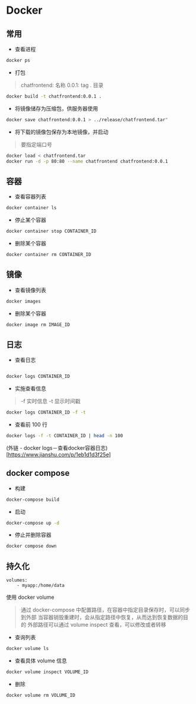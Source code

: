 # Docker

## 常用

- 查看进程


```sh
docker ps 

```

- 打包

> chatfrontend: 名称
> 0.0.1: tag
> . 目录

```sh
docker build -t chatfrontend:0.0.1 .

```

- 将镜像储存为压缩包，供服务器使用

```sh
docker save chatfrontend:0.0.1 > ../release/chatfrontend.tar"
```

- 将下载的镜像包保存为本地镜像，并启动

> 要指定端口号

```sh
docker load < chatfrontend.tar
docker run -d -p 80:80 --name chatfrontend chatfrontend:0.0.1
```

## 容器

- 查看容器列表

```sh
docker container ls

```

- 停止某个容器

```sh
docker container stop CONTAINER_ID
```

- 删除某个容器

```sh
docker container rm CONTAINER_ID
```

## 镜像

- 查看镜像列表

```sh
docker images

```

- 删除某个容器

```sh
docker image rm IMAGE_ID
```

## 日志

- 查看日志

```sh

docker logs CONTAINER_ID

```

- 实施查看信息

> -f 实时信息
> -t 显示时间戳

```sh 
docker logs CONTAINER_ID -f -t

```

- 查看前 100 行

```sh
docker logs -f -t CONTAINER_ID | head -n 100
```

(外链 - docker logs－查看docker容器日志)[https://www.jianshu.com/p/1eb1d1d3f25e]

## docker compose

- 构建

```sh
docker-compose build 
```

- 启动

```sh
docker-compose up -d
```

- 停止并删除容器

```sh
docker compose down
```

## 持久化

```
volumes:
    - myapp:/home/data
```

使用 docker volume
> 通过 docker-compose 中配置路径，在容器中指定目录保存时，可以同步到外部
> 当容器销毁重建时，会从指定路径中恢复，从而达到恢复数据的目的
> 外部路径可以通过 volume inspect 查看，可以修改或者转移

- 查询列表

```sh
docker volume ls
```

- 查看具体 volume 信息

```sh
docker volume inspect VOLUME_ID
```

- 删除

```sh
docker volume rm VOLUME_ID
```